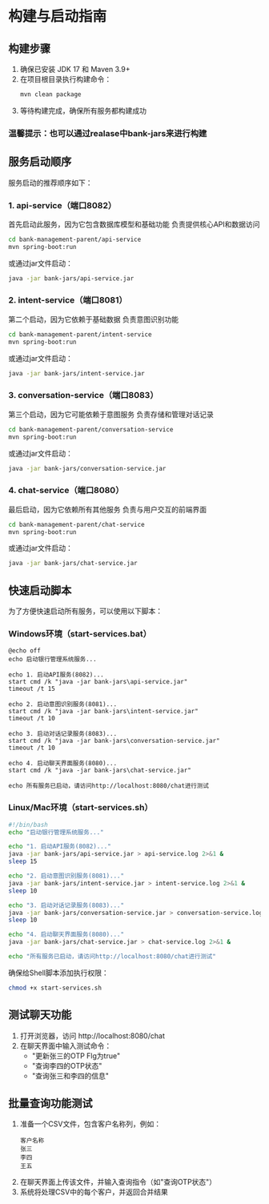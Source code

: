 # 构建与启动指南

## 构建步骤

1. 确保已安装 JDK 17 和 Maven 3.9+
2. 在项目根目录执行构建命令：
   ```bash
   mvn clean package
   ```
3. 等待构建完成，确保所有服务都构建成功

### 温馨提示：也可以通过realase中bank-jars来进行构建

## 服务启动顺序

服务启动的推荐顺序如下：

### 1. api-service（端口8082）
首先启动此服务，因为它包含数据库模型和基础功能
负责提供核心API和数据访问

```bash
cd bank-management-parent/api-service
mvn spring-boot:run
```

或通过jar文件启动：
```bash
java -jar bank-jars/api-service.jar
```

### 2. intent-service（端口8081）
第二个启动，因为它依赖于基础数据
负责意图识别功能

```bash
cd bank-management-parent/intent-service
mvn spring-boot:run
```

或通过jar文件启动：
```bash
java -jar bank-jars/intent-service.jar
```

### 3. conversation-service（端口8083）
第三个启动，因为它可能依赖于意图服务
负责存储和管理对话记录

```bash
cd bank-management-parent/conversation-service
mvn spring-boot:run
```

或通过jar文件启动：
```bash
java -jar bank-jars/conversation-service.jar
```

### 4. chat-service（端口8080）
最后启动，因为它依赖所有其他服务
负责与用户交互的前端界面

```bash
cd bank-management-parent/chat-service
mvn spring-boot:run
```

或通过jar文件启动：
```bash
java -jar bank-jars/chat-service.jar
```

## 快速启动脚本

为了方便快速启动所有服务，可以使用以下脚本：

### Windows环境（start-services.bat）

```batch
@echo off
echo 启动银行管理系统服务...

echo 1. 启动API服务(8082)...
start cmd /k "java -jar bank-jars\api-service.jar"
timeout /t 15

echo 2. 启动意图识别服务(8081)...
start cmd /k "java -jar bank-jars\intent-service.jar"
timeout /t 10

echo 3. 启动对话记录服务(8083)...
start cmd /k "java -jar bank-jars\conversation-service.jar"
timeout /t 10

echo 4. 启动聊天界面服务(8080)...
start cmd /k "java -jar bank-jars\chat-service.jar"

echo 所有服务已启动，请访问http://localhost:8080/chat进行测试
```

### Linux/Mac环境（start-services.sh）

```bash
#!/bin/bash
echo "启动银行管理系统服务..."

echo "1. 启动API服务(8082)..."
java -jar bank-jars/api-service.jar > api-service.log 2>&1 &
sleep 15

echo "2. 启动意图识别服务(8081)..."
java -jar bank-jars/intent-service.jar > intent-service.log 2>&1 &
sleep 10

echo "3. 启动对话记录服务(8083)..."
java -jar bank-jars/conversation-service.jar > conversation-service.log 2>&1 &
sleep 10

echo "4. 启动聊天界面服务(8080)..."
java -jar bank-jars/chat-service.jar > chat-service.log 2>&1 &

echo "所有服务已启动，请访问http://localhost:8080/chat进行测试"
```

确保给Shell脚本添加执行权限：
```bash
chmod +x start-services.sh
```

## 测试聊天功能

1. 打开浏览器，访问 http://localhost:8080/chat
2. 在聊天界面中输入测试命令：
   - "更新张三的OTP Flg为true"
   - "查询李四的OTP状态"
   - "查询张三和李四的信息"

## 批量查询功能测试

1. 准备一个CSV文件，包含客户名称列，例如：
   ```
   客户名称
   张三
   李四
   王五
   ```
2. 在聊天界面上传该文件，并输入查询指令（如"查询OTP状态"）
3. 系统将处理CSV中的每个客户，并返回合并结果